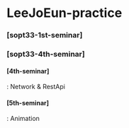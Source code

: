 # LeeJoEun-practice

### [sopt33-1st-seminar]


### [sopt33-4th-seminar]

#### [4th-seminar]
: Network & RestApi
  
#### [5th-seminar]
: Animation
